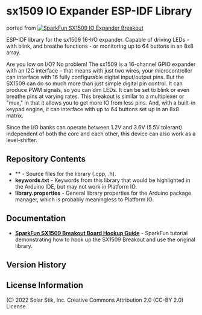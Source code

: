 sx1509 IO Expander ESP-IDF Library
========================================
ported from
[![SparkFun SX1509 IO Expander Breakout](https://cdn.sparkfun.com//assets/parts/1/0/9/5/6/13601-01.jpg)](https://www.sparkfun.com/products/13601)

ESP-IDF library for the sx1509 16-I/O expander. Capable of driving LEDs - with blink, and breathe functions - or monitoring up to 64 buttons in an 8x8 array.

Are you low on I/O? No problem! The sx1509 is a 16-channel GPIO expander with an I2C interface – that means with just two wires, your microcontroller can interface with 16 fully configurable digital input/output pins. But the SX1509 can do so much more than just simple digital pin control. It can produce PWM signals, so you can dim LEDs. It can be set to blink or even breathe pins at varying rates. This breakout is similar to a multiplexer or "mux," in that it allows you to get more IO from less pins. And, with a built-in keypad engine, it can interface with up to 64 buttons set up in an 8x8 matrix.

Since the I/O banks can operate between 1.2V and 3.6V (5.5V tolerant) independent of both the core and each other, this device can also work as a level-shifter. 

Repository Contents
-------------------

* ** - Source files for the library (.cpp, .h).
* **keywords.txt** - Keywords from this library that would be highlighted in the Arduino IDE, but may not work in Platform IO.
* **library.properties** - General library properties for the Arduino package manager, which is probably meaningless to Platform IO.

Documentation
--------------

* **[SparkFun SX1509 Breakout Board Hookup Guide](https://learn.sparkfun.com/tutorials/sx1509-io-expander-breakout-hookup-guide)** - SparkFun tutorial demonstrating how to hook up the SX1509 Breakout and use the original library.

Version History
---------------

License Information
-------------------
(C) 2022 Solar Stik, Inc. Creative Commons Attribution 2.0 (CC-BY 2.0) License
